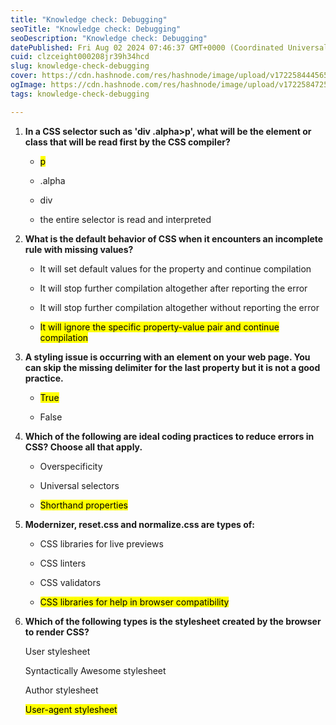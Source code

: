 ```yaml
---
title: "Knowledge check: Debugging"
seoTitle: "Knowledge check: Debugging"
seoDescription: "Knowledge check: Debugging"
datePublished: Fri Aug 02 2024 07:46:37 GMT+0000 (Coordinated Universal Time)
cuid: clzceight000208jr39h34hcd
slug: knowledge-check-debugging
cover: https://cdn.hashnode.com/res/hashnode/image/upload/v1722584445651/562cadb9-8f15-4337-b894-8a6f5d21ec52.png
ogImage: https://cdn.hashnode.com/res/hashnode/image/upload/v1722584725088/c37ff95f-9895-4798-bf9a-b4ea60974d25.png
tags: knowledge-check-debugging

---
```


1. **In a CSS selector such as 'div .alpha&gt;p', what will be the element or class that will be read first by the CSS compiler?**
    
    * <mark>p</mark>
        
    * .alpha
        
    * div
        
    * the entire selector is read and interpreted
        
2. **What is the default behavior of CSS when it encounters an incomplete rule with missing values?**
    
    * It will set default values for the property and continue compilation
        
    * It will stop further compilation altogether after reporting the error
        
    * It will stop further compilation altogether without reporting the error
        
    * <mark>It will ignore the specific property-value pair and continue compilation</mark>
        
3. **A styling issue is occurring with an element on your web page. You can skip the missing delimiter for the last property but it is not a good practice.**
    
    * <mark>True</mark>
        
    * False
        
4. **Which of the following are ideal coding practices to reduce errors in CSS? Choose all that apply.**
    
    * Overspecificity
        
    * Universal selectors
        
    * <mark>Shorthand properties</mark>
        
5. **Modernizer, reset.css and normalize.css are types of:**
    
    * CSS libraries for live previews
        
    * CSS linters
        
    * CSS validators
        
    * <mark>CSS libraries for help in browser compatibility</mark>
        
6. **Which of the following types is the stylesheet created by the browser to render CSS?**
    
    User stylesheet
    
    Syntactically Awesome stylesheet
    
    Author stylesheet
    
    <mark>User-agent stylesheet</mark>